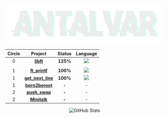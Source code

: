 <img src="/.assets/antalvar.png" alt="Imagen clara sobre fondo oscuro" class="dark-theme">

<div align="center">
  
  | Circle | Project | Status | Language |
  |:------:|:-------:|:------:|:------:|
  | 0 | [**libft**](./libft) | **125%** | <img  height="25" src=https://user-images.githubusercontent.com/25181517/192106070-46255bcf-65e6-4c6b-a296-bf8d0d8fb2a7.png> |
  |||
  | 1 | [**ft_printf**](./ft_printf) | **100%** | <img  height="25" src=https://user-images.githubusercontent.com/25181517/192106070-46255bcf-65e6-4c6b-a296-bf8d0d8fb2a7.png> |
  | 1 | [**get_next_line**](./get_next_line) | **100%** | <img  height="25" src=https://user-images.githubusercontent.com/25181517/192106070-46255bcf-65e6-4c6b-a296-bf8d0d8fb2a7.png> |
  | 1 | [**born2beroot**](./Born2beroot) | **-** | - |
  | 2 | [**push_swap**](./push_swap) | **-** | - |
  | 2 | [**Minitalk**](./Minitalk) | **-** | - |


![GitHub Stats](https://github-readme-stats.anuraghazra1.vercel.app/api?username=anzuniu&show_icons=true&include_all_commits=true&theme=gotham&count_private=true 'Datos de Antonio Álvarez')

</div>
